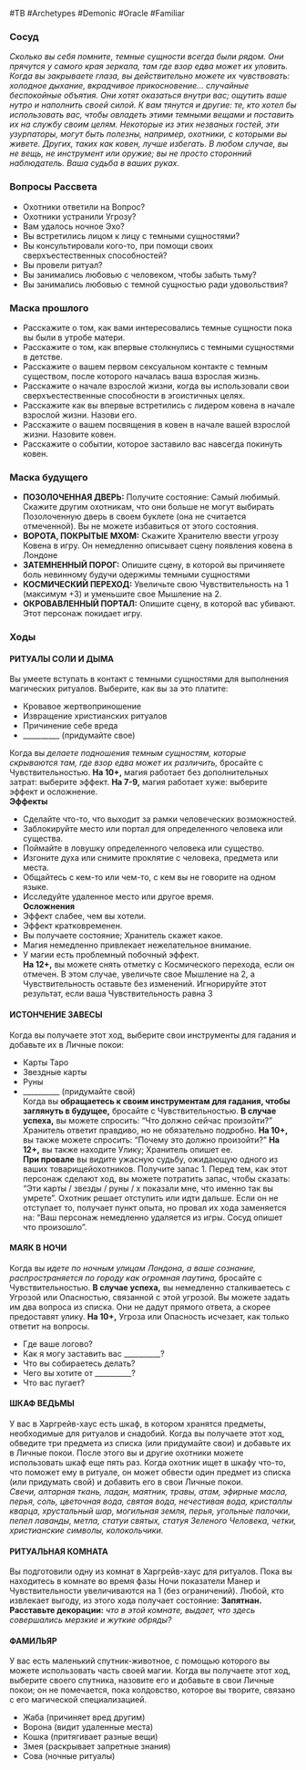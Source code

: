 #TB  #Archetypes #Demonic #Oracle  #Familiar 

### Cосуд
*Сколько вы себя помните, темные сущности всегда были рядом. Они прячутся у самого края зеркала, там где взор едва может их уловить.  Когда вы закрываете глаза, вы действительно можете их чувствовать: холодное дыхание, вкрадчивое прикосновение... случайные  беспокойные объятия. Они хотят оказаться внутри вас; ощутить ваше нутро и наполнить своей силой. К вам тянутся и другие: те,  кто хотел бы использовать вас, чтобы овладеть этими темными вещами и поставить их на службу своим целям. Некоторые из этих  незваных гостей, эти узурпаторы, могут быть полезны, например, охотники, с которыми вы живете. Других, таких как ковен, лучше  избегать. В любом случае, вы не вещь, не инструмент или оружие; вы не просто сторонний наблюдатель. Ваша судьба в ваших руках.*
### Вопросы Рассвета
- Охотники ответили на Вопрос?
- Охотники устранили Угрозу?
- Вам удалось ночное Эхо?
- Вы встретились лицом к лицу с темными  сущностями?  
- Вы консультировали кого-то, при помощи  своих сверхъестественных способностей?  
- Вы провели ритуал?  
- Вы занимались любовью с человеком, чтобы  забыть тьму?  
- Вы занимались любовью с темной сущностью  ради удовольствия? 

### Маска прошлого
- Расскажите о том, как вами интересовались  темные сущности пока вы были в утробе  матери.  
- Расскажите о том, как впервые столкнулись с  темными сущностями в детстве.  
- Расскажите о вашем первом сексуальном  контакте с темным существом, после которого  началась ваша взрослая жизнь.  
- Расскажите о начале взрослой жизни, когда вы  использовали свои сверхъестественные  способности в эгоистичных целях.  
- Расскажите как вы впервые встретились с  лидером ковена в начале взрослой жизни.  Назови его.  
- Расскажите о вашем посвящения в ковен в  начале вашей взрослой жизни. Назовите  ковен.  
- Расскажите о событии, которое заставило вас  навсегда покинуть ковен. 
### Маска будущего
- **ПОЗОЛОЧЕННАЯ ДВЕРЬ:** Получите  состояние: Самый любимый. Скажите другим  охотникам, что они больше не могут выбирать  Позолоченную дверь в своем буклете (она не  считается отмеченной). Вы не можете  избавиться от этого состояния.
- **ВОРОТА, ПОКРЫТЫЕ МХОМ:**  Скажите  Хранителю ввести угрозу Ковена в игру. Он  немедленно описывает сцену появления ковена  в Лондоне 
- **ЗАТЕМНЕННЫЙ ПОРОГ:** Опишите сцену, в  которой вы причиняете боль невинному будучи  одержимы темными сущностями
 - **КОСМИЧЕСКИЙ ПЕРЕХОД:** Увеличьте свою  Чувствительность на 1 (максимум +3) и  уменьшите свое Мышление на 2.
- **ОКРОВАВЛЕННЫЙ ПОРТАЛ:** Опишите  сцену, в которой вас убивают. Этот персонаж  покидает игру.
### Ходы
#### РИТУАЛЫ СОЛИ И ДЫМА
Вы умеете вступать в контакт с темными сущностями для  выполнения магических ритуалов. Выберите, как вы за это платите: 
- Кровавое жертвоприношение  
- Извращение христианских ритуалов  
- Причинение себе вреда  
- \_\_\_\_\_\_\_\_\_\_ (придумайте свое)  

Когда вы *делаете подношения темным сущностям, которые скрываются там, где взор едва  может их различить,* бросайте с Чувствительностью. **На 10+,** магия работает без  дополнительных затрат: выберите эффект. **На 7-9,** магия работает хуже: выберите эффект и  осложнение.  
**Эффекты**  
- Сделайте что-то, что выходит за рамки человеческих возможностей.  
- Заблокируйте место или портал для определенного человека или существа.  
- Поймайте в ловушку определенного человека или существо.  
- Изгоните духа или снимите проклятие с человека, предмета или места.  
- Общайтесь с кем-то или чем-то, с кем вы не говорите на одном языке.  
- Исследуйте удаленное место или другое время.  
**Осложнения**  
- Эффект слабее, чем вы хотели.  
- Эффект кратковременен.  
- Вы получаете состояние; Хранитель скажет какое.  
- Магия немедленно привлекает нежелательное внимание.  
- У магии есть проблемный побочный эффект.  
**На 12+,** вы можете снять отметку с Космического перехода, если он отмечен. В этом  случае, увеличьте свое Мышление на 2, а Чувствительность оставьте без изменений.  Игнорируйте этот результат, если ваша Чувствительность равна 3

#### ИСТОНЧЕНИЕ ЗАВЕСЫ
 Когда вы получаете этот ход, выберите свои инструменты  для гадания и добавьте их в Личные покои:  
- Карты Таро  
- Звездные карты  
- Руны  
- \_\_\_\_\_\_\_\_\_\_ (придумайте свой)  
Когда вы **обращаетесь к своим инструментам для гадания, чтобы заглянуть в будущее,**  бросайте с Чувствительностью. **В случае успеха,** вы можете спросить: “Что должно сейчас  произойти?” Хранитель ответит правдиво, но не обязательно подробно. **На 10+,** вы также  можете спросить: “Почему это должно произойти?” **На 12+,** вы также находите Улику;  Хранитель опишет ее.  
**При провале** вы видите ужасную судьбу, ожидающую одного из ваших товарищейохотников. Получите запас 1. Перед тем, как этот персонаж сделают ход, вы можете  потратить запас, чтобы сказать: “Эти карты / звезды / руны / x показали мне, что именно  так вы умрете”. Охотник решает отступить или идти дальше. Если он не отступает то,  получает пункт опыта, но провал их хода заменяется на: “Ваш персонаж немедленно  удаляется из игры. Сосуд опишет что произошло”.

#### МАЯК В НОЧИ
Когда вы *идете по ночным улицам Лондона, а ваше сознание,  распространяется по городу как огромная паутина,* бросайте с Чувствительностью. **В случае  успеха,** вы немедленно сталкиваетесь с Угрозой или Опасностью, связанной с этой угрозой.  Вы можете задать им два вопроса из списка. Они не дадут прямого ответа, а скорее  предоставят улику. **На 10+,** Угроза или Опасность исчезает, как только ответит на вопросы.
- Где ваше логово?  
- Как я могу заставить вас \_\_\_\_\_\_\_\_\_\_?  
- Что вы собираетесь делать?  
- Чего вы хотите от \_\_\_\_\_\_\_\_\_\_?  
- Что вас пугает?

#### ШКАФ ВЕДЬМЫ
У вас в Харгрейв-хаус есть шкаф, в котором хранятся предметы,  необходимые для ритуалов и снадобий. Когда вы получаете этот ход, обведите три предмета  из списка (или придумайте свои) и добавьте их в Личные покои. После этого вы и другие  охотники можете использовать шкаф еще пять раз. Когда охотник ищет в шкафу что-то, что  поможет ему в ритуале, он может обвести один предмет из списка (или придумать свой) и  добавить его в свои Личные покои.  
*Свечи, алтарная ткань, ладан, маятник, травы, атам, эфирные масла, перья, соль,  цветочная вода, святая вода, нечестивая вода, кристаллы кварца, хрустальный шар,  могильная земля, перья, угольные палочки, пепел лаванды, метла, статуи святых, статуя  Зеленого Человека, четки, христианские символы, колокольчики.*  

#### РИТУАЛЬНАЯ КОМНАТА
Вы подготовили одну из комнат в Харгрейв-хаус для ритуалов.  Пока вы находитесь в комнате во время фазы Ночи показатели Манер и Чувствительности  увеличиваются на 1 (без ограничений). Любой, кто извлекает выгоду, из этого хода получает  состояние: **Запятнан.**  
**Расставьте декорации:** *что в этой комнате, выдает, что здесь совершались мерзкие и  жуткие обряды?*  

#### ФАМИЛЬЯР
 У вас есть маленький спутник-животное, с помощью которого вы можете  использовать часть своей магии. Когда вы получаете этот ход, выберите своего спутника,  назовите его и добавьте в свои Личные покои; он не помечается, пока колдовство, которое  вы творите, связано с его магической специализацией.
- Жаба (причиняет вред другим)  
- Ворона (видит удаленные места)  
- Кошка (притягивает разные вещи)  
- Змея (раскрывает запретные знания)  
- Сова (ночные ритуалы) 





